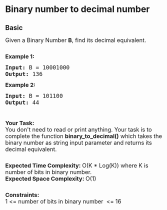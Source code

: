 # Binary number to decimal number
## Basic 
<div class="problem-statement">
                <p></p><p><span style="font-size:18px">Given a Binary Number <strong>B</strong>, find&nbsp;its decimal equivalent.</span><br>
&nbsp;</p>

<p><span style="font-size:18px"><strong>Example 1:</strong></span></p>

<pre><span style="font-size:18px"><strong>Input: </strong>B = 10001000
<strong>Output: </strong>136</span>
</pre>

<p><span style="font-size:18px"><strong>Example 2:</strong></span></p>

<pre><span style="font-size:18px"><strong>Input: </strong>B = 101100
<strong>Output: </strong>44</span>
</pre>

<p>&nbsp;</p>

<p><span style="font-size:18px"><strong>Your Task:</strong><br>
You don't need to read or print anything. Your task is to complete the function&nbsp;<strong>binary_to_decimal()</strong>&nbsp;which takes the binary number as string input parameter and returns its decimal equivalent.</span><br>
&nbsp;</p>

<p><span style="font-size:18px"><strong>Expected Time Complexity:&nbsp;</strong>O(K * Log(K)) where K is number of bits&nbsp;in binary number.<br>
<strong>Expected Space Complexity:&nbsp;</strong>O(1)</span><br>
&nbsp;</p>

<p><span style="font-size:18px"><strong>Constraints:</strong><br>
1 &lt;= number of bits in binary number&nbsp;&nbsp;&lt;= 16</span></p>
 <p></p>
            </div>